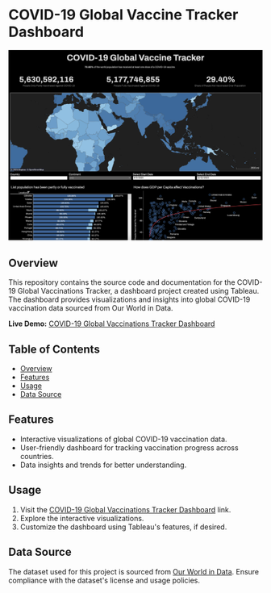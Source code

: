 # COVID-19 Global Vaccine Tracker Dashboard

![Dashboard Preview](Dashboards.png)

## Overview

This repository contains the source code and documentation for the COVID-19 Global Vaccinations Tracker, a dashboard project created using Tableau. The dashboard provides visualizations and insights into global COVID-19 vaccination data sourced from Our World in Data.

**Live Demo:** [COVID-19 Global Vaccinations Tracker Dashboard](https://public.tableau.com/app/profile/egi.fermana.putra/viz/COVID-19GlobalVaccinationsTracker/GlobalVaccineTracker)

## Table of Contents

- [Overview](#overview)
- [Features](#features)
- [Usage](#usage)
- [Data Source](#data-source)

## Features

- Interactive visualizations of global COVID-19 vaccination data.
- User-friendly dashboard for tracking vaccination progress across countries.
- Data insights and trends for better understanding.

## Usage

1. Visit the [COVID-19 Global Vaccinations Tracker Dashboard](https://public.tableau.com/app/profile/egi.fermana.putra/viz/COVID-19GlobalVaccinationsTracker/GlobalVaccineTracker) link.
2. Explore the interactive visualizations.
3. Customize the dashboard using Tableau's features, if desired.

## Data Source

The dataset used for this project is sourced from [Our World in Data](https://ourworldindata.org/covid-vaccinations). Ensure compliance with the dataset's license and usage policies.

